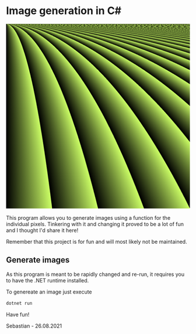 # Image generation in C#

![Field-Color](https://github.com/Zelyson/Image-Generation-C-Sharp/blob/main/examples/Field%20color.bmp)

This program allows you to generate images using a function for the individual pixels. Tinkering with it and changing it proved to be a lot of fun and I thought I'd share it here!

Remember that this project is for fun and will most likely not be maintained.

## Generate images
As this program is meant to be rapidly changed and re-run, it requires you to have the .NET runtime installed.

To genereate an image just execute 
```sh
dotnet run
```
Have fun!


Sebastian - 26.08.2021
